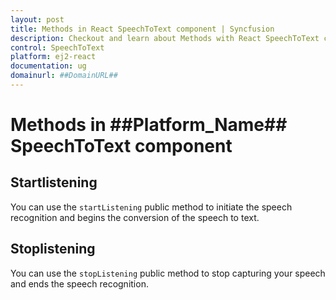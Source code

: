 ```yaml
---
layout: post
title: Methods in React SpeechToText component | Syncfusion
description: Checkout and learn about Methods with React SpeechToText component of Syncfusion Essential JS 2 and more details.
control: SpeechToText
platform: ej2-react
documentation: ug
domainurl: ##DomainURL##
---
```


# Methods in ##Platform_Name## SpeechToText component

## Startlistening

You can use the `startListening` public method to initiate the speech recognition and begins the conversion of the speech to text.

## Stoplistening

You can use the `stopListening` public method to stop capturing your speech and ends the speech recognition.
